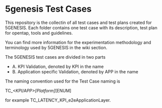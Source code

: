 # 5genesis Test Cases

This repository is the collectin of all test cases and test plans created for 5GENESIS. Each folder contains one test case with its description, test plan for opentap, tools and guidelines.

You can find more information for the experimentation methodology and terminology used by 5GENESIS in the wiki section. 

The 5GENESIS test cases are divided in two parts 

- A. KPI Validation, denoted by KPI in the name 
- B. Application specific Validation, denoted by APP in the name 

The naming convention used for the Test Case naming is 

TC_<PRIMARYMETRIC>_<KPI/APP>_<VARIATION>_[Platform]_[ENUM] 

for example TC_LATENCY_KPI_e2eApplicationLayer. 



